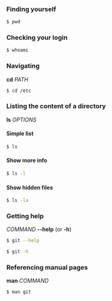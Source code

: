 ### Finding yourself

```sh
$ pwd
```

### Checking your login

```sh
$ whoami
```

### Navigating

**cd** _PATH_

```sh
$ cd /etc
```

### Listing the content of a directory

**ls** _OPTIONS_

#### Simple list

```sh
$ ls
```

#### Show more info

```sh
$ ls -l
```

#### Show hidden files

```sh
$ ls -la
```

### Getting help

_COMMAND_ **--help** (or **-h**)

```sh
$ git --help
```

```sh
$ git -h
```

### Referencing manual pages

**man** _COMMAND_

```sh
$ man git
```
